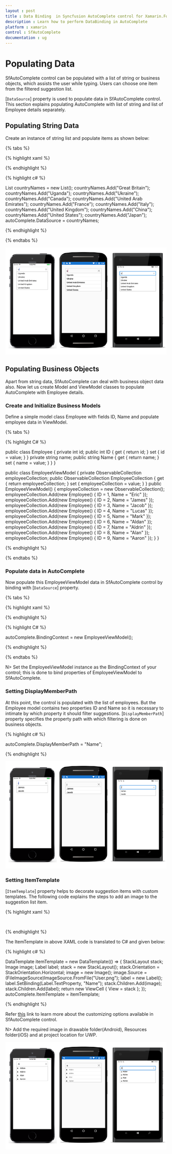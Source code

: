 ```yaml
---
layout : post
title : Data Binding  in Syncfusion AutoComplete control for Xamarin.Forms
description : Learn how to perform DataBinding in AutoComplete
platform : xamarin
control : SfAutoComplete
documentation : ug
---
```


# Populating Data

SfAutoComplete control can be populated with a list of string or business objects, which assists the user while typing. Users can choose one item from the filtered suggestion list.

[`DataSource`] property is used to populate data in SfAutoComplete control. This section explains populating AutoComplete with list of string and list of Employee details separately.

## Populating String Data

Create an instance of string list and populate items as shown below: 

{% tabs %}

{% highlight xaml %}

<StackLayout VerticalOptions="Start" HorizontalOptions="Start" Padding="30">
	<autocomplete:SfAutoComplete HeightRequest="40" x:Name="autoComplete" />
</StackLayout>
	
{% endhighlight %}

{% highlight c# %}

List<String> countryNames = new List<String>();
countryNames.Add("Great Britain");
countryNames.Add("Uganda");
countryNames.Add("Ukraine");
countryNames.Add("Canada");
countryNames.Add("United Arab Emirates");
countryNames.Add("France");
countryNames.Add("Italy");
countryNames.Add("United Kingdom");
countryNames.Add("China");
countryNames.Add("United States");
countryNames.Add("Japan");
autoComplete.DataSource = countryNames;

{% endhighlight %}

{% endtabs %}

![](images/Populating-Data/populating-data-string.png)

## Populating Business Objects

Apart from string data, SfAutoComplete can deal with business object data also. Now let us create Model and ViewModel classes to populate AutoComplete with Employee details.

### Create and Initialize Business Models 

Define a simple model class Employee with fields ID, Name and populate employee data in ViewModel.

{% tabs %}

{% highlight C# %}

public class Employee
{
private int id;
public int ID
{
	get { return id; }
	set { id = value; }
}
private string name;
public string Name
{
	get { return name; }
	set { name = value; }
}
}

public class EmployeeViewModel
{
private ObservableCollection<Employee> employeeCollection;
public ObservableCollection<Employee> EmployeeCollection
{
	get { return employeeCollection; }
	set { employeeCollection = value; }
}
public EmployeeViewModel()
{
	employeeCollection = new ObservableCollection<Employee>();
	employeeCollection.Add(new Employee() { ID = 1, Name = "Eric" });
	employeeCollection.Add(new Employee() { ID = 2, Name = "James" });
	employeeCollection.Add(new Employee() { ID = 3, Name = "Jacob" });
	employeeCollection.Add(new Employee() { ID = 4, Name = "Lucas" });
	employeeCollection.Add(new Employee() { ID = 5, Name = "Mark" });
	employeeCollection.Add(new Employee() { ID = 6, Name = "Aldan" });
	employeeCollection.Add(new Employee() { ID = 7, Name = "Aldrin" });
	employeeCollection.Add(new Employee() { ID = 8, Name = "Alan" });
	employeeCollection.Add(new Employee() { ID = 9, Name = "Aaron" });
}
}

{% endhighlight %}

{% endtabs %}

### Populate data in AutoComplete

Now populate this EmployeeViewModel data in SfAutoComplete control by binding with [`DataSource`] property. 

{% tabs %}

{% highlight xaml %}

<StackLayout VerticalOptions="Start" HorizontalOptions="Start" Padding="30">
	<autocomplete:SfAutoComplete HeightRequest="40" x:Name="autoComplete" DataSource="{Binding EmployeeCollection}"/>
</StackLayout> 

{% endhighlight %}

{% highlight C# %}

autoComplete.BindingContext = new EmployeeViewModel();

{% endhighlight %}

{% endtabs %}

N> Set the EmployeeViewModel instance as the BindingContext of your control; this is done to bind properties of EmployeeViewModel to SfAutoComplete.

### Setting DisplayMemberPath

At this point, the control is populated with the list of employees. But the Employee model contains two properties ID and Name so it is necessary to intimate by which property it should filter suggestions. [`DisplayMemberPath`] property specifies the property path with which filtering is done on business objects.

{% highlight c# %}
	
autoComplete.DisplayMemberPath = "Name";
	
{% endhighlight %}

![](images/Populating-Data/populating-data-business-object.png)

### Setting ItemTemplate

[`ItemTemplate`] property helps to decorate suggestion items with custom templates. The following code explains the steps to add an image to the suggestion list item.

{% highlight xaml %}

<StackLayout VerticalOptions="Start" HorizontalOptions="Start" Padding="30">
	<autocomplete:SfAutoComplete HeightRequest="40" x:Name="autoComplete" DisplayMemberPath="Name" DataSource="{Binding EmployeeCollection}">
	<autocomplete:SfAutoComplete.ItemTemplate>
		<DataTemplate>
			<StackLayout Orientation="Horizontal">
				<Image Source="User.png" WidthRequest="12"/>
				<Label Text="{Binding Name}" />
			</StackLayout>
		</DataTemplate>
	</autocomplete:SfAutoComplete.ItemTemplate>
	</autocomplete:SfAutoComplete>
</StackLayout>

{% endhighlight %}

The ItemTemplate in above XAML code is translated to C# and given below:

{% highlight c# %}

DataTemplate itemTemplate = new DataTemplate(() =>
{
StackLayout stack;
Image image;
Label label;
stack = new StackLayout();
stack.Orientation = StackOrientation.Horizontal;
image = new Image();
image.Source = (FileImageSource)ImageSource.FromFile("User.png");
label = new Label();
label.SetBinding(Label.TextProperty, "Name");
stack.Children.Add(image);
stack.Children.Add(label);
return new ViewCell { View = stack };
});
autoComplete.ItemTemplate = itemTemplate;

{% endhighlight %}

Refer [this](https://help.syncfusion.com/xamarin/sfautocomplete/customizing-autocomplete) link to learn more about the customizing options available in SfAutoComplete control.

N> Add the required image in drawable folder(Android), Resources folder(iOS) and at project location for UWP.

![](images/Populating-Data/item-template.png)